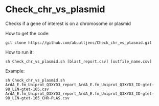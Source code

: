# Check_chr_vs_plasmid
Checks if a gene of interest is on a chromosome or plasmid

How to get the code:
```
git clone https://github.com/abuultjens/Check_chr_vs_plasmid.git
```

How to run it:
```
sh Check_chr_vs_plasmid.sh [blast_report.csv] [outfile_name.csv]
```

Example:
```
sh Check_chr_vs_plasmid.sh ArdA_E.fm_Uniprot_Q3XYD3_report_ArdA_E.fm_Uniprot_Q3XYD3_ID-gtet-98_LEN-gtet-165.csv ArdA_E.fm_Uniprot_Q3XYD3_report_ArdA_E.fm_Uniprot_Q3XYD3_ID-gtet-98_LEN-gtet-165_CHR-PLAS.csv
```
